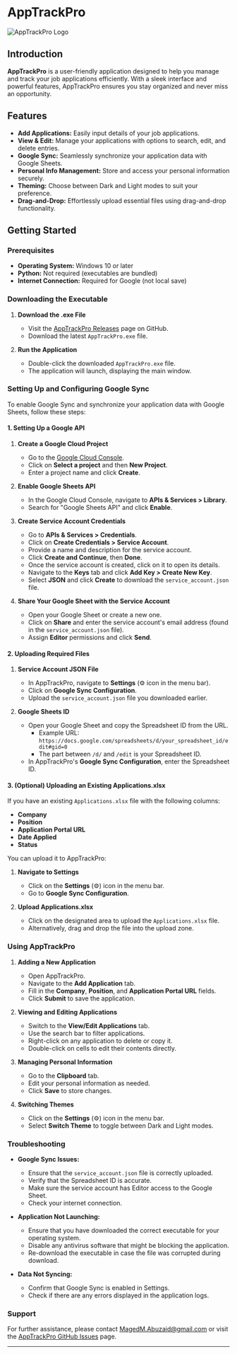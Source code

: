 # AppTrackPro

![AppTrackPro Logo](assets/app_icon.ico)

## Introduction

**AppTrackPro** is a user-friendly application designed to help you manage and track your job applications efficiently. With a sleek interface and powerful features, AppTrackPro ensures you stay organized and never miss an opportunity.

## Features

- **Add Applications:** Easily input details of your job applications.
- **View & Edit:** Manage your applications with options to search, edit, and delete entries.
- **Google Sync:** Seamlessly synchronize your application data with Google Sheets.
- **Personal Info Management:** Store and access your personal information securely.
- **Theming:** Choose between Dark and Light modes to suit your preference.
- **Drag-and-Drop:** Effortlessly upload essential files using drag-and-drop functionality.

## Getting Started

### Prerequisites

- **Operating System:** Windows 10 or later
- **Python:** Not required (executables are bundled)
- **Internet Connection:** Required for Google (not local save)

### Downloading the Executable

1. **Download the .exe File**
   - Visit the [AppTrackPro Releases](https://github.com/Maged-Abuzaid/AppTrackPro/releases) page on GitHub.
   - Download the latest `AppTrackPro.exe` file.

2. **Run the Application**
   - Double-click the downloaded `AppTrackPro.exe` file.
   - The application will launch, displaying the main window.

### Setting Up and Configuring Google Sync

To enable Google Sync and synchronize your application data with Google Sheets, follow these steps:

#### 1. Setting Up a Google API

1. **Create a Google Cloud Project**
   - Go to the [Google Cloud Console](https://console.cloud.google.com/).
   - Click on **Select a project** and then **New Project**.
   - Enter a project name and click **Create**.

2. **Enable Google Sheets API**
   - In the Google Cloud Console, navigate to **APIs & Services > Library**.
   - Search for "Google Sheets API" and click **Enable**.

3. **Create Service Account Credentials**
   - Go to **APIs & Services > Credentials**.
   - Click on **Create Credentials > Service Account**.
   - Provide a name and description for the service account.
   - Click **Create and Continue**, then **Done**.
   - Once the service account is created, click on it to open its details.
   - Navigate to the **Keys** tab and click **Add Key > Create New Key**.
   - Select **JSON** and click **Create** to download the `service_account.json` file.

4. **Share Your Google Sheet with the Service Account**
   - Open your Google Sheet or create a new one.
   - Click on **Share** and enter the service account's email address (found in the `service_account.json` file).
   - Assign **Editor** permissions and click **Send**.

#### 2. Uploading Required Files

1. **Service Account JSON File**
   - In AppTrackPro, navigate to **Settings** (⚙️ icon in the menu bar).
   - Click on **Google Sync Configuration**.
   - Upload the `service_account.json` file you downloaded earlier.

2. **Google Sheets ID**
   - Open your Google Sheet and copy the Spreadsheet ID from the URL.
     - Example URL: `https://docs.google.com/spreadsheets/d/your_spreadsheet_id/edit#gid=0`
     - The part between `/d/` and `/edit` is your Spreadsheet ID.
   - In AppTrackPro's **Google Sync Configuration**, enter the Spreadsheet ID.

#### 3. (Optional) Uploading an Existing Applications.xlsx

If you have an existing `Applications.xlsx` file with the following columns:
- **Company**
- **Position**
- **Application Portal URL**
- **Date Applied**
- **Status**

You can upload it to AppTrackPro:

1. **Navigate to Settings**
   - Click on the **Settings** (⚙️) icon in the menu bar.
   - Go to **Google Sync Configuration**.

2. **Upload Applications.xlsx**
   - Click on the designated area to upload the `Applications.xlsx` file.
   - Alternatively, drag and drop the file into the upload zone.

### Using AppTrackPro

1. **Adding a New Application**
   - Open AppTrackPro.
   - Navigate to the **Add Application** tab.
   - Fill in the **Company**, **Position**, and **Application Portal URL** fields.
   - Click **Submit** to save the application.

2. **Viewing and Editing Applications**
   - Switch to the **View/Edit Applications** tab.
   - Use the search bar to filter applications.
   - Right-click on any application to delete or copy it.
   - Double-click on cells to edit their contents directly.

3. **Managing Personal Information**
   - Go to the **Clipboard** tab.
   - Edit your personal information as needed.
   - Click **Save** to store changes.

4. **Switching Themes**
   - Click on the **Settings** (⚙️) icon in the menu bar.
   - Select **Switch Theme** to toggle between Dark and Light modes.

### Troubleshooting

- **Google Sync Issues:**
  - Ensure that the `service_account.json` file is correctly uploaded.
  - Verify that the Spreadsheet ID is accurate.
  - Make sure the service account has Editor access to the Google Sheet.
  - Check your internet connection.

- **Application Not Launching:**
  - Ensure that you have downloaded the correct executable for your operating system.
  - Disable any antivirus software that might be blocking the application.
  - Re-download the executable in case the file was corrupted during download.

- **Data Not Syncing:**
  - Confirm that Google Sync is enabled in Settings.
  - Check if there are any errors displayed in the application logs.

### Support

For further assistance, please contact [MagedM.Abuzaid@gmail.com](mailto:MagedM.Abuzaid@gmail.com) or visit the [AppTrackPro GitHub Issues](https://github.com/Maged-Abuzaid/AppTrackPro/issues) page.

---